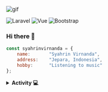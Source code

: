 ![gif](https://i.pinimg.com/originals/ef/ff/af/efffaf9d8a5fed64c00786c3d91d83cc.gif)

![Laravel](https://img.shields.io/badge/Laravel-FF2D20?style=for-the-badge&logo=laravel&logoColor=white)
![Vue](https://img.shields.io/badge/Vue.js-35495E?style=for-the-badge&logo=vuedotjs&logoColor=4FC08D)
![Bootstrap](https://img.shields.io/badge/Bootstrap-563D7C?style=for-the-badge&logo=bootstrap&logoColor=white)

### Hi there 🌹

```js
const syahrinvirnanda = {
    name:       "Syahrin Virnanda",
    address:    "Jepara, Indonesia",
    hobby:      "Listening to music" 
};
```

<details>
<summary><b>Activity 💻</b></summary>
<br>
  
![Tomo top langs](https://github-readme-stats.vercel.app/api/top-langs?username=syahrinvirnanda&layout=compact&show_icons=true&theme=outrun)

</details>
